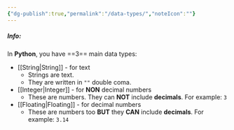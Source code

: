 ```yaml
---
{"dg-publish":true,"permalink":"/data-types/","noteIcon":""}
---
```


##### Info:
In **Python**, you have ==3== main data types:
- [[String\|String]] - for text
	- Strings are text.
	- They are written in `""` double coma.
- [[Integer\|Integer]] - for **NON** decimal numbers
	- These are numbers. They can **NOT** include **decimals**. For example: `3`
- [[Floating\|Floating]] - for decimal numbers
	- These are numbers too **BUT** they **CAN** include **decimals**. For example: `3.14`